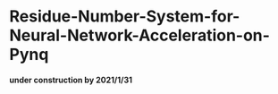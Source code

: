 # Residue-Number-System-for-Neural-Network-Acceleration-on-Pynq

#### under construction by 2021/1/31
